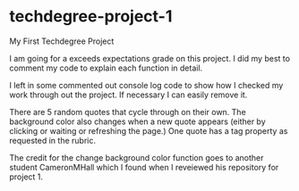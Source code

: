 # techdegree-project-1
 My First Techdegree Project

I am going for a exceeds expectations grade on this project. I did my best to comment my code to explain each function in detail.

I left in some commented out console log code to show how I checked my work through out the project. If necessary I can easily remove it.

There are 5 random quotes that cycle through on their own. The background color also changes when a new quote appears (either by clicking or waiting or refreshing the page.) One quote has a tag property as requested in the rubric.

The credit for the change background color function goes to another student CameronMHall which I found when I reveiewed his repository for project 1.